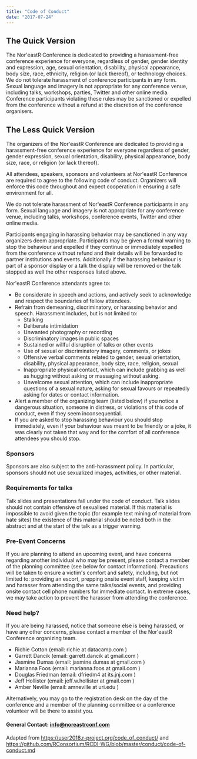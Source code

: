 ```yaml
---
title: "Code of Conduct"
date: "2017-07-24"
---
```


## The Quick Version

The Nor'eastR Conference is dedicated to providing a harassment-free conference experience for everyone, regardless of gender, gender identity and expression, age, sexual orientation, disability, physical appearance, body size, race, ethnicity, religion (or lack thereof), or technology choices. We do not tolerate harassment of conference participants in any form. Sexual language and imagery is not appropriate for any conference venue, including talks, workshops, parties, Twitter and other online media. Conference participants violating these rules may be sanctioned or expelled from the conference without a refund at the discretion of the conference organisers.

## The Less Quick Version
The organizers of the Nor'eastR Conference are dedicated to providing a harassment-free conference experience for everyone regardless of gender, gender expression, sexual orientation, disability, physical appearance, body size, race, or religion (or lack thereof).

All attendees, speakers, sponsors and volunteers at Nor'eastR Conference are required to agree to the following code of conduct. Organizers will enforce this code throughout and expect cooperation in ensuring a safe environment for all.

We do not tolerate harassment of Nor'eastR Conference participants in any form. Sexual language and imagery is not appropriate for any conference venue, including talks, workshops, conference events, Twitter and other online media.

Participants engaging in harassing behavior may be sanctioned in any way organizers deem appropriate. Participants may be given a formal warning to stop the behaviour and expelled if they continue or immediately expelled from the conference without refund and their details will be forwarded to partner institutions and events. Additionally if the harassing behaviour is part of a sponsor display or a talk the display will be removed or the talk stopped as well the other responses listed above.

Nor'eastR Conference attendants agree to:

- Be considerate in speech and actions, and actively seek to acknowledge and respect the boundaries of fellow attendees.
- Refrain from demeaning, discriminatory, or harassing behavior and speech. Harassment includes, but is not limited to:
  - Stalking
  - Deliberate intimidation
  - Unwanted photography or recording
  - Discriminatory images in public spaces
  - Sustained or willful disruption of talks or other events
  - Use of sexual or discriminatory imagery, comments, or jokes
  - Offensive verbal comments related to gender, sexual orientation, disability, physical appearance, body size, race, religion, sexual
  - Inappropriate physical contact, which can include grabbing as well as hugging without asking or massaging without asking.
  - Unwelcome sexual attention, which can include inappropriate questions of a sexual nature, asking for sexual favours or repeatedly asking for dates or contact information.
- Alert a member of the organizing team (listed below) if you notice a dangerous situation, someone in distress, or violations of this code of conduct, even if they seem inconsequential.
- If you are asked to stop harassing behaviour you should stop immediately, even if your behaviour was meant to be friendly or a joke, it was clearly not taken that way and for the comfort of all conference attendees you should stop.

### Sponsors
Sponsors are also subject to the anti-harassment policy. In particular, sponsors should not use sexualized images, activities, or other material.

### Requirements for talks
Talk slides and presentations fall under the code of conduct. Talk slides should not contain offensive of sexualised material. If this material is impossible to avoid given the topic (for example text mining of material from hate sites) the existence of this material should be noted both in the abstract and at the start of the talk as a trigger warning.

### Pre-Event Concerns

If you are planning to attend an upcoming event, and have concerns regarding another individual who may be present, please contact a member of the planning committee (see below for contact information). Precautions will be taken to ensure a victim's comfort and safety, including, but not limited to: providing an escort, prepping onsite event staff, keeping victim and harasser from attending the same talks/social events, and providing onsite contact cell phone numbers for immediate contact.  In extreme cases, we may take action to prevent the harasser from attending the conference.

### Need help?

If you are being harassed, notice that someone else is being harassed, or have any other concerns, please contact a member of the Nor'eastR Conference organizing team.

- Richie Cotton (email: richie at datacamp.com )
- Garrett Dancik (email: garrett.dancik at gmail.com )
- Jasmine Dumas (email: jasmine.dumas at gmail.com )
- Marianna Foos (email: marianna.foos at gmail.com )
- Douglas Friedman (email: dfriedm4 at its.jnj.com )
- Jeff Hollister (email: jeff.w.hollister at gmail.com )
- Amber Neville (email: amneville at uri.edu )

Alternatively, you may go to the registration desk on the day of the conference and a member of the planning committee or a conference volunteer will be there to assist you.

#### General Contact: info@noreastrconf.com


Adapted from https://user2018.r-project.org/code_of_conduct/ and https://github.com/RConsortium/RCDI-WG/blob/master/conduct/code-of-conduct.md
